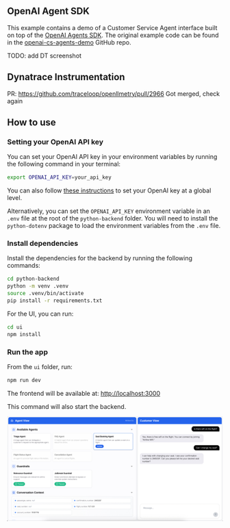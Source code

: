 ## OpenAI Agent SDK


This example contains a demo of a Customer Service Agent interface built on top of the [OpenAI Agents SDK](https://openai.github.io/openai-agents-python/). The original example code can be found in the [openai-cs-agents-demo](https://github.com/openai/openai-cs-agents-demo) GitHub repo.

TODO: add DT screenshot

## Dynatrace Instrumentation

PR: https://github.com/traceloop/openllmetry/pull/2966
Got merged, check again


## How to use

### Setting your OpenAI API key

You can set your OpenAI API key in your environment variables by running the following command in your terminal:

```bash
export OPENAI_API_KEY=your_api_key
```

You can also follow [these instructions](https://platform.openai.com/docs/libraries#create-and-export-an-api-key) to set your OpenAI key at a global level.

Alternatively, you can set the `OPENAI_API_KEY` environment variable in an `.env` file at the root of the `python-backend` folder. You will need to install the `python-dotenv` package to load the environment variables from the `.env` file.

### Install dependencies

Install the dependencies for the backend by running the following commands:

```bash
cd python-backend
python -m venv .venv
source .venv/bin/activate
pip install -r requirements.txt
```

For the UI, you can run:

```bash
cd ui
npm install
```

### Run the app

From the `ui` folder, run:

```bash
npm run dev
```

The frontend will be available at: [http://localhost:3000](http://localhost:3000)

This command will also start the backend.

![Demo Screenshot](screenshot.jpg)